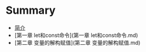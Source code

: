 # Summary

* [简介](README.md)
* [第一章 let和const命令](第一章 let和const命令.md)
* [第二章 变量的解构赋值](第二章 变量的解构赋值.md)


